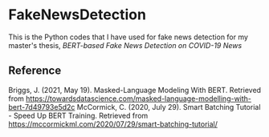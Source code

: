 # FakeNewsDetection

This is the Python codes that I have used for fake news detection for my master's thesis, <i>BERT-based Fake News Detection on COVID-19 News</i>

## Reference
Briggs, J. (2021, May 19). Masked-Language Modeling With BERT. Retrieved from https://towardsdatascience.com/masked-language-modelling-with-bert-7d49793e5d2c
McCormick, C. (2020, July 29). Smart Batching Tutorial - Speed Up BERT Training. Retrieved from https://mccormickml.com/2020/07/29/smart-batching-tutorial/
